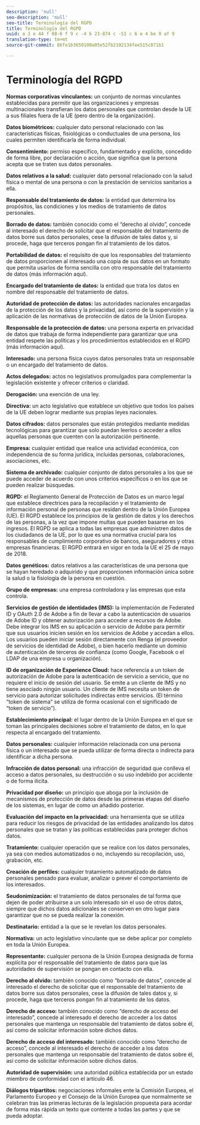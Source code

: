 ```yaml
---
description: 'null'
seo-description: 'null'
seo-title: Terminología del RGPD
title: Terminología del RGPD
uuid: a 3 e 44 f 08-6 f 9 c -4 b 23-874 c -51 c 6 e 4 be 9 af 9
translation-type: tm+mt
source-git-commit: 86fe1b3650100a05e52fb2102134fee515c871b1

---
```



# Terminología del RGPD

**Normas corporativas vinculantes:** un conjunto de normas vinculantes establecidas para permitir que las organizaciones y empresas multinacionales transfieran los datos personales que controlan desde la UE a sus filiales fuera de la UE (pero dentro de la organización).

**Datos biométricos:** cualquier dato personal relacionado con las características físicas, fisiológicas o conductuales de una persona, los cuales permiten identificarla de forma individual.

**Consentimiento:** permiso específico, fundamentado y explícito, concedido de forma libre, por declaración o acción, que significa que la persona acepta que se traten sus datos personales.

**Datos relativos a la salud:** cualquier dato personal relacionado con la salud física o mental de una persona o con la prestación de servicios sanitarios a ella.

**Responsable del tratamiento de datos:** la entidad que determina los propósitos, las condiciones y los medios de tratamiento de datos personales.

**Borrado de datos:** también conocido como el “derecho al olvido”, concede al interesado el derecho de solicitar que el responsable del tratamiento de datos borre sus datos personales, cese la difusión de tales datos y, si procede, haga que terceros pongan fin al tratamiento de los datos.

**Portabilidad de datos:** el requisito de que los responsables del tratamiento de datos proporcionen al interesado una copia de sus datos en un formato que permita usarlos de forma sencilla con otro responsable del tratamiento de datos (más información aquí).

**Encargado del tratamiento de datos:** la entidad que trata los datos en nombre del responsable del tratamiento de datos.

**Autoridad de protección de datos:** las autoridades nacionales encargadas de la protección de los datos y la privacidad, así como de la supervisión y la aplicación de las normativas de protección de datos de la Unión Europea.

**Responsable de la protección de datos:** una persona experta en privacidad de datos que trabaja de forma independiente para garantizar que una entidad respete las políticas y los procedimientos establecidos en el RGPD (más información aquí).

**Interesado:** una persona física cuyos datos personales trata un responsable o un encargado del tratamiento de datos.

**Actos delegados:** actos no legislativos promulgados para complementar la legislación existente y ofrecer criterios o claridad.

**Derogación:** una exención de una ley.

**Directiva:** un acto legislativo que establece un objetivo que todos los países de la UE deben lograr mediante sus propias leyes nacionales.

**Datos cifrados:** datos personales que están protegidos mediante medidas tecnológicas para garantizar que solo puedan leerlos o acceder a ellos aquellas personas que cuenten con la autorización pertinente.

**Empresa:** cualquier entidad que realice una actividad económica, con independencia de su forma jurídica, incluidas personas, colaboraciones, asociaciones, etc.

**Sistema de archivado:** cualquier conjunto de datos personales a los que se puede acceder de acuerdo con unos criterios específicos o en los que se pueden realizar búsquedas.

**RGPD:** el Reglamento General de Protección de Datos es un marco legal que establece directrices para la recopilación y el tratamiento de información personal de personas que residan dentro de la Unión Europea (UE). El RGPD establece los principios de la gestión de datos y los derechos de las personas, a la vez que impone multas que pueden basarse en los ingresos. El RGPD se aplica a todas las empresas que administren datos de los ciudadanos de la UE, por lo que es una normativa crucial para los responsables de cumplimiento corporativo de bancos, aseguradores y otras empresas financieras. El RGPD entrará en vigor en toda la UE el 25 de mayo de 2018.

**Datos genéticos:** datos relativos a las características de una persona que se hayan heredado o adquirido y que proporcionen información única sobre la salud o la fisiología de la persona en cuestión.

**Grupo de empresas:** una empresa controladora y las empresas que esta controla.

**Servicios de gestión de identidades (IMS):** la implementación de Federated ID y OAuth 2.0 de Adobe a fin de llevar a cabo la autenticación de usuarios de Adobe ID y obtener autorización para acceder a recursos de Adobe. Debe integrar los IMS en su aplicación o servicio de Adobe para permitir que sus usuarios inicien sesión en los servicios de Adobe y accedan a ellos. Los usuarios pueden iniciar sesión directamente con Renga (el proveedor de servicios de identidad de Adobe), o bien hacerlo mediante un dominio de autenticación de terceros de confianza (como Google, Facebook o el LDAP de una empresa u organización).

**ID de organización de Experience Cloud:** hace referencia a un token de autorización de Adobe para la autenticación de servicio a servicio, que no requiere el inicio de sesión del usuario. Se emite a un cliente de IMS y no tiene asociado ningún usuario. Un cliente de IMS necesita un token de servicio para autorizar solicitudes indirectas entre servicios. (El término “token de sistema” se utiliza de forma ocasional con el significado de “token de servicio”).

**Establecimiento principal:** el lugar dentro de la Unión Europea en el que se toman las principales decisiones sobre el tratamiento de datos, en lo que respecta al encargado del tratamiento.

**Datos personales:** cualquier información relacionada con una persona física o un interesado que se pueda utilizar de forma directa o indirecta para identificar a dicha persona.

**Infracción de datos personal:** una infracción de seguridad que conlleva el acceso a datos personales, su destrucción o su uso indebido por accidente o de forma ilícita.

**Privacidad por diseño:** un principio que aboga por la inclusión de mecanismos de protección de datos desde las primeras etapas del diseño de los sistemas, en lugar de como un añadido posterior.

**Evaluación del impacto en la privacidad:** una herramienta que se utiliza para reducir los riesgos de privacidad de las entidades analizando los datos personales que se tratan y las políticas establecidas para proteger dichos datos.

**Tratamiento:** cualquier operación que se realice con los datos personales, ya sea con medios automatizados o no, incluyendo su recopilación, uso, grabación, etc.

**Creación de perfiles:** cualquier tratamiento automatizado de datos personales pensado para evaluar, analizar o prever el comportamiento de los interesados.

**Seudonimización:** el tratamiento de datos personales de tal forma que dejen de poder atribuirse a un solo interesado sin el uso de otros datos, siempre que dichos datos adicionales se conserven en otro lugar para garantizar que no se pueda realizar la conexión.

**Destinatario:** entidad a la que se le revelan los datos personales.

**Normativa:** un acto legislativo vinculante que se debe aplicar por completo en toda la Unión Europea.

**Representante:** cualquier persona de la Unión Europea designada de forma explícita por el responsable del tratamiento de datos para que las autoridades de supervisión se pongan en contacto con ella.

**Derecho al olvido:** también conocido como “borrado de datos”, concede al interesado el derecho de solicitar que el responsable del tratamiento de datos borre sus datos personales, cese la difusión de tales datos y, si procede, haga que terceros pongan fin al tratamiento de los datos.

**Derecho de acceso:** también conocido como “derecho de acceso del interesado”, concede al interesado el derecho de acceder a los datos personales que mantenga un responsable del tratamiento de datos sobre él, así como de solicitar información sobre dichos datos.

**Derecho de acceso del interesado:** también conocido como “derecho de acceso”, concede al interesado el derecho de acceder a los datos personales que mantenga un responsable del tratamiento de datos sobre él, así como de solicitar información sobre dichos datos.

**Autoridad de supervisión:** una autoridad pública establecida por un estado miembro de conformidad con el artículo 46.

**Diálogos tripartitos:** negociaciones informales ente la Comisión Europea, el Parlamento Europeo y el Consejo de la Unión Europea que normalmente se celebran tras las primeras lecturas de la legislación propuesta para acordar de forma más rápida un texto que contente a todas las partes y que se pueda adoptar.

